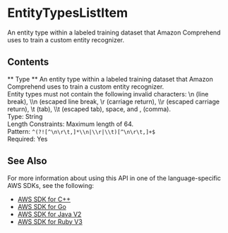 # EntityTypesListItem<a name="API_EntityTypesListItem"></a>

An entity type within a labeled training dataset that Amazon Comprehend uses to train a custom entity recognizer\.

## Contents<a name="API_EntityTypesListItem_Contents"></a>

 ** Type **   <a name="comprehend-Type-EntityTypesListItem-Type"></a>
An entity type within a labeled training dataset that Amazon Comprehend uses to train a custom entity recognizer\.  
Entity types must not contain the following invalid characters: \\n \(line break\), \\\\n \(escaped line break, \\r \(carriage return\), \\\\r \(escaped carriage return\), \\t \(tab\), \\\\t \(escaped tab\), space, and , \(comma\)\.  
Type: String  
Length Constraints: Maximum length of 64\.  
Pattern: `^(?![^\n\r\t,]*\\n|\\r|\\t)[^\n\r\t,]+$`   
Required: Yes

## See Also<a name="API_EntityTypesListItem_SeeAlso"></a>

For more information about using this API in one of the language\-specific AWS SDKs, see the following:
+  [ AWS SDK for C\+\+](https://docs.aws.amazon.com/goto/SdkForCpp/comprehend-2017-11-27/EntityTypesListItem) 
+  [ AWS SDK for Go](https://docs.aws.amazon.com/goto/SdkForGoV1/comprehend-2017-11-27/EntityTypesListItem) 
+  [ AWS SDK for Java V2](https://docs.aws.amazon.com/goto/SdkForJavaV2/comprehend-2017-11-27/EntityTypesListItem) 
+  [ AWS SDK for Ruby V3](https://docs.aws.amazon.com/goto/SdkForRubyV3/comprehend-2017-11-27/EntityTypesListItem) 